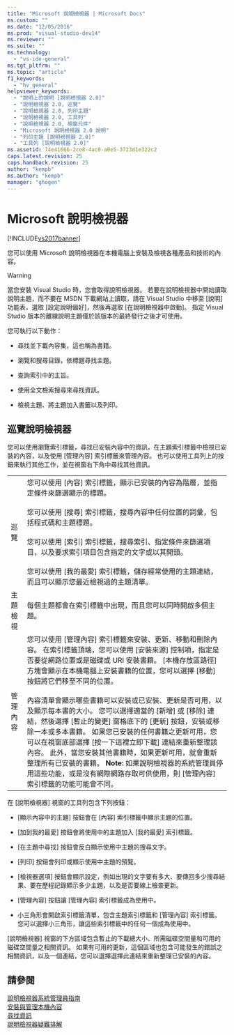 ```yaml
---
title: "Microsoft 說明檢視器 | Microsoft Docs"
ms.custom: ""
ms.date: "12/05/2016"
ms.prod: "visual-studio-dev14"
ms.reviewer: ""
ms.suite: ""
ms.technology: 
  - "vs-ide-general"
ms.tgt_pltfrm: ""
ms.topic: "article"
f1_keywords: 
  - "hv_general"
helpviewer_keywords: 
  - "說明上的說明 [說明檢視器 2.0]"
  - "說明檢視器 2.0, 巡覽"
  - "說明檢視器 2.0, 列印主題"
  - "說明檢視器 2.0, 工具列"
  - "說明檢視器 2.0, 視窗元件"
  - "Microsoft 說明檢視器 2.0 說明"
  - "列印主題 [說明檢視器 2.0]"
  - "工具列 [說明檢視器 2.0]"
ms.assetid: 74e41666-2ce8-4ac0-a0e5-3723d1e322c2
caps.latest.revision: 25
caps.handback.revision: 25
author: "kempb"
ms.author: "kempb"
manager: "ghogen"
---
```

# Microsoft 說明檢視器
[!INCLUDE[vs2017banner](../code-quality/includes/vs2017banner.md)]

您可以使用 Microsoft 說明檢視器在本機電腦上安裝及檢視各種產品和技術的內容。  
  
> [!WARNING]
>  當您安裝 Visual Studio 時，您會取得說明檢視器。  若要在說明檢視器中開始讀取說明主題，而不要在 MSDN 下載網站上讀取，請在 Visual Studio 中移至 \[說明\] 功能表，選取 \[設定說明偏好\]，然後再選取 \[在說明檢視器中啟動\]。  指定 Visual Studio 版本的離線說明主題僅於該版本的最終發行之後才可使用。  
  
 您可執行以下動作：  
  
-   尋找並下載內容集，這也稱為書籍。  
  
-   瀏覽和搜尋目錄，依標題尋找主題。  
  
-   查詢索引中的主旨。  
  
-   使用全文檢索搜尋來尋找資訊。  
  
-   檢視主題、將主題加入書籤以及列印。  
  
## 巡覽說明檢視器  
 您可以使用瀏覽索引標籤，尋找已安裝內容中的資訊，在主題索引標籤中檢視已安裝的內容，以及使用 \[管理內容\] 索引標籤來管理內容。  也可以使用工具列上的按鈕來執行其他工作，並在視窗右下角中尋找其他資訊。  
  
|||  
|-|-|  
|巡覽|您可以使用 \[內容\] 索引標籤，顯示已安裝的內容為階層，並指定條件來篩選顯示的標題。<br /><br /> 您可以使用 \[搜尋\] 索引標籤，搜尋內容中任何位置的詞彙，包括程式碼和主題標題。<br /><br /> 您可以使用 \[索引\] 索引標籤，搜尋索引、指定條件來篩選項目，以及要求索引項目包含指定的文字或以其開頭。<br /><br /> 您可以使用 \[我的最愛\] 索引標籤，儲存經常使用的主題連結，而且可以顯示您最近檢視過的主題清單。|  
|主題檢視|每個主題都會在索引標籤中出現，而且您可以同時開啟多個主題。|  
|管理內容|您可以使用 \[管理內容\] 索引標籤來安裝、更新、移動和刪除內容。  在索引標籤頂端，您可以使用 \[安裝來源\] 控制項，指定是否要從網路位置或是磁碟或 URI 安裝書籍。  \[本機存放區路徑\] 方塊會顯示在本機電腦上安裝書籍的位置，您可以選擇 \[移動\] 按鈕將它們移至不同的位置。<br /><br /> 內容清單會顯示哪些書籍可以安裝或已安裝、更新是否可用，以及顯示每本書的大小。  您可以選擇適當的 \[新增\] 或 \[移除\] 連結，然後選擇 \[暫止的變更\] 窗格底下的 \[更新\] 按鈕，安裝或移除一本或多本書籍。  如果您已安裝的任何書籍之更新可用，您可以在視窗底部選擇 \[按一下這裡立即下載\] 連結來重新整理該內容。  此外，當您安裝其他書籍時，如果更新可用，就會重新整理所有已安裝的書籍。 **Note:**  如果說明檢視器的系統管理員停用這些功能，或是沒有網際網路存取可供使用，則 \[管理內容\] 索引標籤的功能可能會不同。|  
  
 在 \[說明檢視器\] 視窗的工具列包含下列按鈕：  
  
-   \[顯示內容中的主題\] 按鈕會在 \[內容\] 索引標籤中顯示主題的位置。  
  
-   \[加到我的最愛\] 按鈕會將使用中的主題加入 \[我的最愛\] 索引標籤。  
  
-   \[在主題中尋找\] 按鈕會反白顯示使用中主題的搜尋文字。  
  
-   \[列印\] 按鈕會列印或顯示使用中主題的預覽。  
  
-   \[檢視器選項\] 按鈕會顯示設定，例如出現的文字要有多大、要傳回多少搜尋結果、要在歷程記錄顯示多少主題，以及是否要線上檢查更新。  
  
-   \[管理內容\] 按鈕讓 \[管理內容\] 索引標籤成為使用中。  
  
-   小三角形會開啟索引標籤清單，包含主題索引標籤和 \[管理內容\] 索引標籤。  您可以選擇小三角形，讓這些索引標籤中的任何一個成為使用中。  
  
 \[說明檢視器\] 視窗的下方區域包含暫止的下載總大小、所需磁碟空間量和可用的磁碟空間量之相關資訊。  如果有可用的更新，這個區域也包含可能發生的錯誤之相關資訊，以及一個連結，您可以選擇選擇此連結來重新整理已安裝的內容。  
  
## 請參閱  
 [說明檢視器系統管理員指南](../ide/help-viewer-administrator-guide.md)   
 [安裝與管理本機內容](../ide/install-and-manage-local-content.md)   
 [尋找資訊](../ide/locate-information.md)   
 [說明檢視器疑難排解](../ide/troubleshooting-the-help-viewer.md)